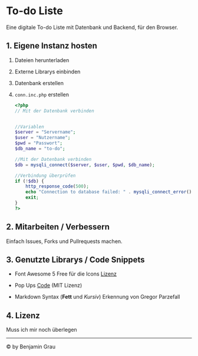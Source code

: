 # To-do Liste

Eine digitale To-do Liste mit Datenbank und Backend, für den Browser.

## 1. Eigene Instanz hosten

1. Dateien herunterladen

2. Externe Librarys einbinden

3. Datenbank erstellen

4. `conn.inc.php` erstellen
    ```PHP
    <?php
    // Mit der Datenbank verbinden


    //Variablen
    $server = "Servername";
    $user = "Nutzername";
    $pwd = "Passwort";
    $db_name = "to-do";

    //Mit der Datenbank verbinden
    $db = mysqli_connect($server, $user, $pwd, $db_name);

    //Verbindung überprüfen
    if (!$db) {
        http_response_code(500);
        echo "Connection to database failed: " . mysqli_connect_error();
        exit;
    }
    ?>
    ```

## 2. Mitarbeiten / Verbessern

Einfach Issues, Forks und Pullrequests machen.

## 3. Genutzte Librarys / Code Snippets

- Font Awesome 5 Free für die Icons [Lizenz](https://github.com/FortAwesome/Font-Awesome/blob/master/LICENSE.txt)

- Pop Ups [Code](https://github.com/nimajneBG/Pop-up-Library) (MIT Lizenz)

- Markdown Syntax (**Fett** und *Kursiv*) Erkennung von Gregor Parzefall

## 4. Lizenz

Muss ich mir noch überlegen

---
&copy; by Benjamin Grau